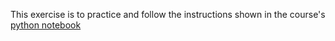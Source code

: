 This exercise is to practice and follow the instructions shown in the course's [python notebook](https://github.com/words-sdsc/courseraDataSimulation/blob/master/capstone/readings/Week%203%20pySpark%20ML%20Clustering.ipynb)
